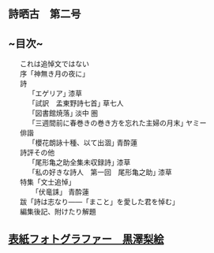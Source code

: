 <nav id="toc" role="doc-toc">

# 詩晒古　第二号

## ~目次~

1. [これは追悼文ではない](preface.html)
2. [序「神無き月の夜に｣](aosuiren.html)
3. [詩](poem.html)
   1. [｢エゲリア｣ <span class="chapter-author">漆草</span>](urushikusa_title.html)
   2. [｢試訳　孟東野詩七首｣ <span class="chapter-author">草七人</span>](kusashichihito_title.html)
   3. [｢図書館焼落｣ <span class="chapter-author">淡中 圏</span>](K_title.html)
   4. [｢三週間前に春巻きの巻き方を忘れた主婦の月末｣ <span class="chapter-author">ヤミー</span>](yummy_title.html)
4. [俳諧](haikai.html)
   1. [｢櫻花朗詠十種、以て出涸｣ <span class="chapter-author">青酔蓮</span>](aosuiren2_title.html)
5. [詩評その他](critic.html)
   1. [｢尾形亀之助全集未収録詩｣ <span class="chapter-author">漆草</span>](urushikusa3_title.html)
   2. [｢私の好きな詩人　第一回　尾形亀之助｣ <span class="chapter-author">漆草</span>](urushikusa4_title.html)
6. [特集「文士追悼」](mourning.html)
   1. [「伏竜誄」 <span class="chapter-author">青酔蓮</span>](aosuiren3.html)
7. [跋「詩は志なり――「まこと」を愛した君を悼む」](aosuiren5_title.html)
8. [編集後記、附けたり解題](afterword.html)

</nav>

<h2 class="special-thanks"><a href="top.html">表紙フォトグラファー　黒澤梨絵</a></h2>
